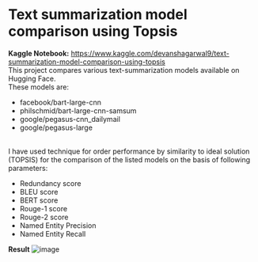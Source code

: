 # Text summarization model comparison using Topsis
**Kaggle Notebook:** https://www.kaggle.com/devanshagarwal9/text-summarization-model-comparison-using-topsis <br>
This project compares various text-summarization models available on Hugging Face. <br>
These models are:
<ul>
  <li>facebook/bart-large-cnn</li>
  <li>philschmid/bart-large-cnn-samsum</li>
  <li>google/pegasus-cnn_dailymail</li>
  <li>google/pegasus-large</li>
</ul>
<br>
I have used technique for order performance by similarity to ideal solution (TOPSIS) for the comparison of the listed models on the basis of following parameters:
<br>
<ul>
  <li>Redundancy score</li>
  <li>BLEU score</li>
  <li>BERT score</li>
  <li>Rouge-1 score</li>
  <li>Rouge-2 score</li>
  <li>Named Entity Precision</li>
  <li>Named Entity Recall</li> 
</ul>

**Result**
![image](https://github.com/devansh9agarwal/Text-summarization-model-comparison/assets/110768484/d9c83a95-082a-49d4-8835-73adb9cb5130)

